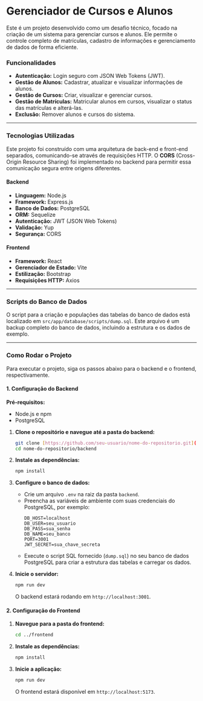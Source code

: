
# Gerenciador de Cursos e Alunos

Este é um projeto desenvolvido como um desafio técnico, focado na criação de um sistema para gerenciar cursos e alunos. Ele permite o controle completo de matrículas, cadastro de informações e gerenciamento de dados de forma eficiente.

### Funcionalidades

* **Autenticação:** Login seguro com JSON Web Tokens (JWT).
* **Gestão de Alunos:** Cadastrar, atualizar e visualizar informações de alunos.
* **Gestão de Cursos:** Criar, visualizar e gerenciar cursos.
* **Gestão de Matrículas:** Matricular alunos em cursos, visualizar o status das matrículas e alterá-las.
* **Exclusão:** Remover alunos e cursos do sistema.

---

### Tecnologias Utilizadas

Este projeto foi construído com uma arquitetura de back-end e front-end separados, comunicando-se através de requisições HTTP. O **CORS** (Cross-Origin Resource Sharing) foi implementado no backend para permitir essa comunicação segura entre origens diferentes.

#### Backend

* **Linguagem:** Node.js
* **Framework:** Express.js
* **Banco de Dados:** PostgreSQL
* **ORM:** Sequelize
* **Autenticação:** JWT (JSON Web Tokens)
* **Validação:** Yup
* **Segurança:** CORS

#### Frontend

* **Framework:** React
* **Gerenciador de Estado:** Vite
* **Estilização:** Bootstrap
* **Requisições HTTP:** Axios

---

### Scripts do Banco de Dados

O script para a criação e populações das tabelas do banco de dados está localizado em `src/app/database/scripts/dump.sql`. Este arquivo é um backup completo do banco de dados, incluindo a estrutura e os dados de exemplo.

---

### Como Rodar o Projeto

Para executar o projeto, siga os passos abaixo para o backend e o frontend, respectivamente.

#### 1. Configuração do Backend

**Pré-requisitos:**
* Node.js e npm
* PostgreSQL

1.  **Clone o repositório e navegue até a pasta do backend:**
    ```bash
    git clone [https://github.com/seu-usuario/nome-do-repositorio.git](https://github.com/seu-usuario/nome-do-repositorio.git)
    cd nome-do-repositorio/backend
    ```
2.  **Instale as dependências:**
    ```bash
    npm install
    ```
3.  **Configure o banco de dados:**
    * Crie um arquivo `.env` na raiz da pasta `backend`.
    * Preencha as variáveis de ambiente com suas credenciais do PostgreSQL, por exemplo:
        ```env
        DB_HOST=localhost
        DB_USER=seu_usuario
        DB_PASS=sua_senha
        DB_NAME=seu_banco
        PORT=3001
        JWT_SECRET=sua_chave_secreta
        ```
    * Execute o script SQL fornecido (`dump.sql`) no seu banco de dados PostgreSQL para criar a estrutura das tabelas e carregar os dados.

4.  **Inicie o servidor:**
    ```bash
    npm run dev
    ```
    O backend estará rodando em `http://localhost:3001`.

#### 2. Configuração do Frontend

1.  **Navegue para a pasta do frontend:**
    ```bash
    cd ../frontend
    ```
2.  **Instale as dependências:**
    ```bash
    npm install
    ```
3.  **Inicie a aplicação:**
    ```bash
    npm run dev
    ```
    O frontend estará disponível em `http://localhost:5173`.
```
